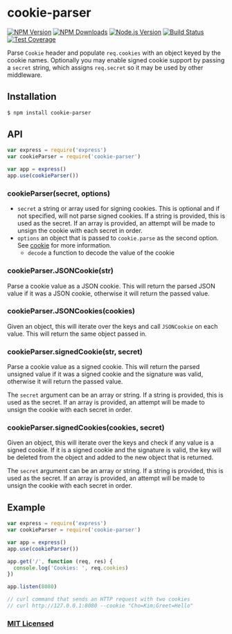 # cookie-parser

[![NPM Version][npm-image]][npm-url]
[![NPM Downloads][downloads-image]][downloads-url]
[![Node.js Version][node-version-image]][node-version-url]
[![Build Status][travis-image]][travis-url]
[![Test Coverage][coveralls-image]][coveralls-url]

Parse `Cookie` header and populate `req.cookies` with an object keyed by the cookie
names. Optionally you may enable signed cookie support by passing a `secret` string,
which assigns `req.secret` so it may be used by other middleware.

## Installation

```sh
$ npm install cookie-parser
```

## API

```js
var express = require('express')
var cookieParser = require('cookie-parser')

var app = express()
app.use(cookieParser())
```

### cookieParser(secret, options)

- `secret` a string or array used for signing cookies. This is optional and if not specified, will not parse signed cookies. If a string is provided, this is used as the secret. If an array is provided, an attempt will be made to unsign the cookie with each secret in order.
- `options` an object that is passed to `cookie.parse` as the second option. See [cookie](https://www.npmjs.org/package/cookie) for more information.
  - `decode` a function to decode the value of the cookie

### cookieParser.JSONCookie(str)

Parse a cookie value as a JSON cookie. This will return the parsed JSON value if it was a JSON cookie, otherwise it will return the passed value.

### cookieParser.JSONCookies(cookies)

Given an object, this will iterate over the keys and call `JSONCookie` on each value. This will return the same object passed in.

### cookieParser.signedCookie(str, secret)

Parse a cookie value as a signed cookie. This will return the parsed unsigned value if it was a signed cookie and the signature was valid, otherwise it will return the passed value.

The `secret` argument can be an array or string. If a string is provided, this is used as the secret. If an array is provided, an attempt will be made to unsign the cookie with each secret in order.

### cookieParser.signedCookies(cookies, secret)

Given an object, this will iterate over the keys and check if any value is a signed cookie. If it is a signed cookie and the signature is valid, the key will be deleted from the object and added to the new object that is returned.

The `secret` argument can be an array or string. If a string is provided, this is used as the secret. If an array is provided, an attempt will be made to unsign the cookie with each secret in order.

## Example

```js
var express = require('express')
var cookieParser = require('cookie-parser')

var app = express()
app.use(cookieParser())

app.get('/', function (req, res) {
  console.log('Cookies: ', req.cookies)
})

app.listen(8080)

// curl command that sends an HTTP request with two cookies
// curl http://127.0.0.1:8080 --cookie "Cho=Kim;Greet=Hello"
```

### [MIT Licensed](LICENSE)

[npm-image]: https://img.shields.io/npm/v/cookie-parser.svg
[npm-url]: https://npmjs.org/package/cookie-parser
[node-version-image]: https://img.shields.io/node/v/cookie-parser.svg
[node-version-url]: https://nodejs.org/en/download
[travis-image]: https://img.shields.io/travis/expressjs/cookie-parser/master.svg
[travis-url]: https://travis-ci.org/expressjs/cookie-parser
[coveralls-image]: https://img.shields.io/coveralls/expressjs/cookie-parser/master.svg
[coveralls-url]: https://coveralls.io/r/expressjs/cookie-parser?branch=master
[downloads-image]: https://img.shields.io/npm/dm/cookie-parser.svg
[downloads-url]: https://npmjs.org/package/cookie-parser
